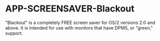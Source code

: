 APP-SCREENSAVER-Blackout
========================

"Blackout" is a completely FREE screen saver for OS/2 versions 2.0 and above.  It is intended for use with monitors that have DPMS, or "green," support.
